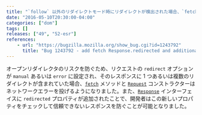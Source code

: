 ```yaml
---
title: "`follow` 以外のリダイレクトモード時にリダイレクトが検出された場合、`fetch()` と `Request` は例外を投げます"
date: "2016-05-10T20:30:00-04:00"
categories: ["dom"]
tags: []
releases: ["49", "52-esr"]
references:
    - url: "https://bugzilla.mozilla.org/show_bug.cgi?id=1243792"
      title: "Bug 1243792 - add fetch Response.redirected and additional security restrictions"
---
```

オープンリダイレクタのリスクを防ぐため、リクエストの `redirect` オプションが `manual` あるいは `error` に設定され、そのレスポンスに 1 つあるいは複数のリダイレクトが含まれていた場合、[`fetch`](https://developer.mozilla.org/docs/Web/API/GlobalFetch/fetch) メソッドと [`Request`](https://developer.mozilla.org/docs/Web/API/Request/Request) コンストラクターはネットワークエラーを投げるようになりました。また、[`Response`](https://developer.mozilla.org/docs/Web/API/Response) インターフェイスに `redirected` プロパティが追加されたことで、開発者はこの新しいプロパティをチェックして信頼できないレスポンスを防ぐことが可能となりました。
